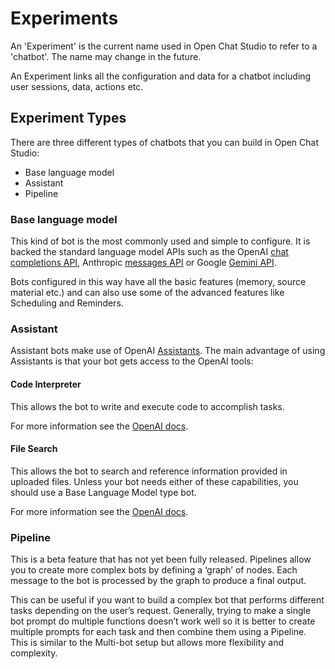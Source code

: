 # Experiments

An 'Experiment' is the current name used in Open Chat Studio to refer to a 'chatbot'. The name may change in the
future.

An Experiment links all the configuration and data for a chatbot including user sessions, data, actions etc.

## Experiment Types

There are three different types of chatbots that you can build in Open Chat Studio:

- Base language model
- Assistant
- Pipeline

### Base language model

This kind of bot is the most commonly used and simple to configure. It is backed the standard language model APIs such as the OpenAI [chat completions API][1], Anthropic [messages API][2] or Google [Gemini API][3].

Bots configured in this way have all the basic features (memory, source material etc.) and can also use some of the advanced features like Scheduling and Reminders.


### Assistant
Assistant bots make use of OpenAI [Assistants][4]. The main advantage of using Assistants is that your bot gets access to the OpenAI tools:

#### Code Interpreter
This allows the bot to write and execute code to accomplish tasks.

For more information see the [OpenAI docs][5].

#### File Search
This allows the bot to search and reference information provided in uploaded files. Unless your bot needs either of these capabilities, you should use a Base Language Model type bot.

For more information see the [OpenAI docs][6].

### Pipeline
This is a beta feature that has not yet been fully released. Pipelines allow you to create more complex bots by defining a ‘graph’ of nodes. Each message to the bot is processed by the graph to produce a final output.

This can be useful if you want to build a complex bot that performs different tasks depending on the user’s request. Generally, trying to make a single bot prompt do multiple functions doesn’t work well so it is better to create multiple prompts for each task and then combine them using a Pipeline. This is similar to the Multi-bot setup but allows more flexibility and complexity.


[1]: https://platform.openai.com/docs/guides/text-generation
[2]: https://docs.anthropic.com/en/api/messages
[3]: https://ai.google.dev/
[4]: https://platform.openai.com/docs/assistants/overview
[5]: https://platform.openai.com/docs/assistants/tools/code-interpreter
[6]: https://platform.openai.com/docs/assistants/tools/file-search
